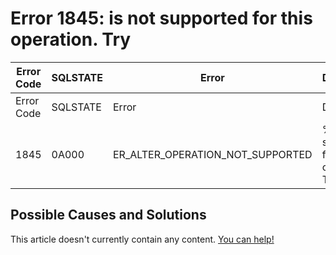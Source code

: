
# Error 1845: is not supported for this operation. Try


| Error Code | SQLSTATE | Error | Description |
| --- | --- | --- | --- |
| Error Code | SQLSTATE | Error | Description |
| 1845 | 0A000 | ER_ALTER_OPERATION_NOT_SUPPORTED | %s is not supported for this operation. Try %s. |




## Possible Causes and Solutions


This article doesn't currently contain any content. [You can help!](/kb/en/writing-and-editing-knowledge-base-articles/)

